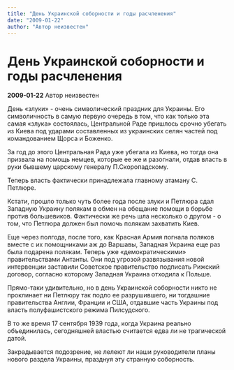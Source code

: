 ```yaml
---
title: "День Украинской соборности и годы расчленения"
date: "2009-01-22"
author: "Автор неизвестен"
---
```


# День Украинской соборности и годы расчленения

**2009-01-22** Автор неизвестен

День «злуки» - очень символический праздник для Украины. Его символичность в самую первую очередь в том, что как только эта самая «злука» состоялась, Центральной Раде пришлось срочно убегать из Киева под ударами составленных из украинских селян частей под командованием Щорса и Боженко.

За год до этого Центральная Рада уже убегала из Киева, но тогда она призвала на помощь немцев, которые ее же и разогнали, отдав власть в руки бывшему царскому генералу П.Скоропадскому.

Теперь власть фактически принадлежала главному атаману С. Петлюре.

Кстати, прошло только чуть более года после злуки и Петлюра сдал Западную Украину полякам в обмен на обещание помощи в борьбе против большевиков. Фактически же речь шла несколько о другом - о том, что Петлюра должен был помочь полякам захватить Киев.

Еще через полгода, после того, как Красная Армия погнала поляков вместе с их помощниками аж до Варшавы, Западная Украина еще раз была подарена полякам. Теперь уже «демократическими» правительствами Антанты. Они под угрозой развязывания новой интервенции заставили Советское правительство подписать Рижский договор, согласно которому Западная Украина отходила к Польше.

Прямо-таки удивительно, но в день Украинской соборности никто не проклинает ни Петлюру так подло ее разрушившего, ни тогдашние правительства Англии, Франции и США, отдавшие часть Украины под власть полуфашистского режима Пилсудского.

В то же время 17 сентября 1939 года, когда Украина реально объединилась, сегодняшней властью считается едва ли не трагической датой.

Закрадывается подозрение, не лелеют ли наши руководители планы нового раздела Украины, празднуя эту странную соборность.